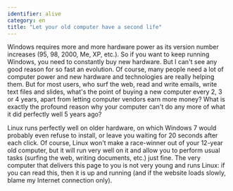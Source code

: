 ```yaml
---
identifier: alive
category: en
title: "Let your old computer have a second life"
---
```


Windows requires more and more hardware power as its version number 
increases (95, 98, 2000, Me, XP, etc.). So if you want to keep running 
Windows, you need to constantly buy new hardware. But I can't see any 
good reason for so fast an evolution. Of course, many people need a lot 
of computer power and new hardware and technologies are really helping 
them. But for most users, who surf the web, read and write emails, write 
text files and slides, what's the point of buying a new computer every 
2, 3 or 4 years, apart from letting computer vendors earn more 
money? What is exactly the profound reason why your computer can't 
do any more of what it did perfectly well 5 years ago?

Linux runs perfectly well on older hardware, on which Windows 7 
would probably even refuse to install, or leave you waiting for 20 seconds 
after each click. Of course, Linux won't make a race-winner out of 
your 12-year old computer, but it will run very well on it and allow you 
to perform usual tasks (surfing the web, writing documents, etc.) just 
fine. The very computer that delivers this page to you is not very 
young and runs Linux: if you can read this, then it is up and 
running (and if the website loads slowly, blame my Internet 
connection only).




